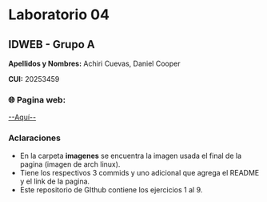 # Laboratorio 04
## IDWEB - Grupo A
**Apellidos y Nombres:** Achiri Cuevas, Daniel Cooper

**CUI:** 20253459

### 🌐 Pagina web:
[--Aquí--](https://dachiri-unsa.github.io/Laboratorio04IDWeb/)

### Aclaraciones
- En la carpeta **imagenes** se encuentra la imagen usada el final de la pagina (imagen de arch linux).
- Tiene los respectivos 3 commids y uno adicional que agrega el README y el link de la pagina.
- Este repositorio de GIthub contiene los ejercicios 1 al 9.